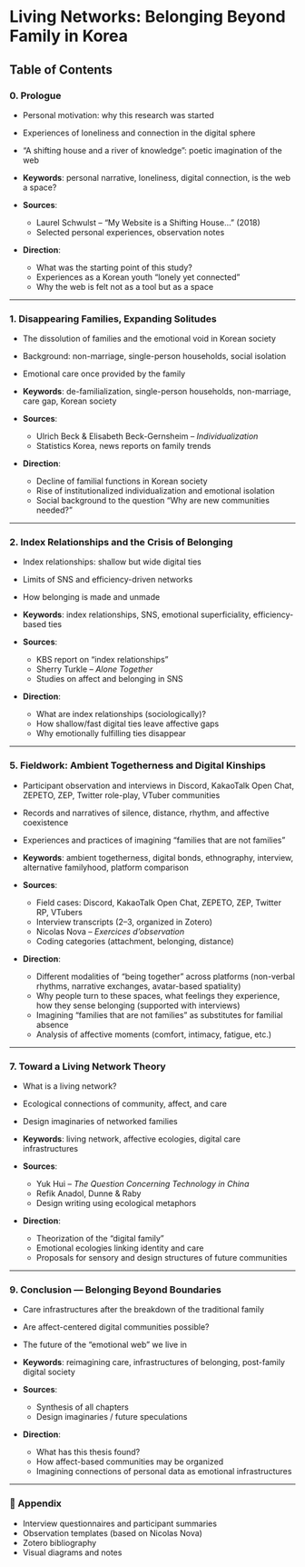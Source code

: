 # Living Networks: Belonging Beyond Family in Korea

## Table of Contents

### 0. **Prologue**

- Personal motivation: why this research was started
- Experiences of loneliness and connection in the digital sphere
- “A shifting house and a river of knowledge”: poetic imagination of the web
- **Keywords**: personal narrative, loneliness, digital connection, is the web a space?
- **Sources**:

  - Laurel Schwulst – “My Website is a Shifting House…” (2018)
  - Selected personal experiences, observation notes

- **Direction**:

  - What was the starting point of this study?
  - Experiences as a Korean youth “lonely yet connected”
  - Why the web is felt not as a tool but as a space

---

### 1. **Disappearing Families, Expanding Solitudes**

- The dissolution of families and the emotional void in Korean society
- Background: non-marriage, single-person households, social isolation
- Emotional care once provided by the family
- **Keywords**: de-familialization, single-person households, non-marriage, care gap, Korean society
- **Sources**:

  - Ulrich Beck & Elisabeth Beck-Gernsheim – _Individualization_
  - Statistics Korea, news reports on family trends

- **Direction**:

  - Decline of familial functions in Korean society
  - Rise of institutionalized individualization and emotional isolation
  - Social background to the question “Why are new communities needed?”

---

### 2. **Index Relationships and the Crisis of Belonging**

- Index relationships: shallow but wide digital ties
- Limits of SNS and efficiency-driven networks
- How belonging is made and unmade
- **Keywords**: index relationships, SNS, emotional superficiality, efficiency-based ties
- **Sources**:

  - KBS report on “index relationships”
  - Sherry Turkle – _Alone Together_
  - Studies on affect and belonging in SNS

- **Direction**:

  - What are index relationships (sociologically)?
  - How shallow/fast digital ties leave affective gaps
  - Why emotionally fulfilling ties disappear

---

### 5. **Fieldwork: Ambient Togetherness and Digital Kinships**

- Participant observation and interviews in Discord, KakaoTalk Open Chat, ZEPETO, ZEP, Twitter role-play, VTuber communities
- Records and narratives of silence, distance, rhythm, and affective coexistence
- Experiences and practices of imagining “families that are not families”
- **Keywords**: ambient togetherness, digital bonds, ethnography, interview, alternative familyhood, platform comparison
- **Sources**:

  - Field cases: Discord, KakaoTalk Open Chat, ZEPETO, ZEP, Twitter RP, VTubers
  - Interview transcripts (2–3, organized in Zotero)
  - Nicolas Nova – _Exercices d’observation_
  - Coding categories (attachment, belonging, distance)

- **Direction**:

  - Different modalities of “being together” across platforms (non-verbal rhythms, narrative exchanges, avatar-based spatiality)
  - Why people turn to these spaces, what feelings they experience, how they sense belonging (supported with interviews)
  - Imagining “families that are not families” as substitutes for familial absence
  - Analysis of affective moments (comfort, intimacy, fatigue, etc.)

---

### 7. **Toward a Living Network Theory**

- What is a living network?
- Ecological connections of community, affect, and care
- Design imaginaries of networked families
- **Keywords**: living network, affective ecologies, digital care infrastructures
- **Sources**:

  - Yuk Hui – _The Question Concerning Technology in China_
  - Refik Anadol, Dunne & Raby
  - Design writing using ecological metaphors

- **Direction**:

  - Theorization of the “digital family”
  - Emotional ecologies linking identity and care
  - Proposals for sensory and design structures of future communities

---

### 9. **Conclusion — Belonging Beyond Boundaries**

- Care infrastructures after the breakdown of the traditional family
- Are affect-centered digital communities possible?
- The future of the “emotional web” we live in
- **Keywords**: reimagining care, infrastructures of belonging, post-family digital society
- **Sources**:

  - Synthesis of all chapters
  - Design imaginaries / future speculations

- **Direction**:

  - What has this thesis found?
  - How affect-based communities may be organized
  - Imagining connections of personal data as emotional infrastructures

---

### 📎 Appendix

- Interview questionnaires and participant summaries
- Observation templates (based on Nicolas Nova)
- Zotero bibliography
- Visual diagrams and notes
